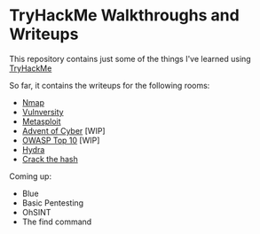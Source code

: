 # TryHackMe Walkthroughs and Writeups
This repository contains just some of the things I've learned using [TryHackMe](https://tryhackme.com/)

So far, it contains the writeups for the following rooms:
- [Nmap](https://github.com/pamhrituc/TryHackMe_Writeups/blob/master/Nmap.md)
- [Vulnversity](https://github.com/pamhrituc/TryHackMe_Writeups/blob/master/Vulnversity.md)
- [Metasploit](https://github.com/pamhrituc/TryHackMe_Writeups/blob/master/Metasploit.md)
- [Advent of Cyber](https://github.com/pamhrituc/TryHackMe_Writeups/blob/master/2019AdventOfCyber.md) [WIP]
- [OWASP Top 10](https://github.com/pamhrituc/TryHackMe_Writeups/blob/master/OWASP.md) [WIP]
- [Hydra](https://github.com/pamhrituc/TryHackMe_Writeups/blob/master/Hydra.md)
- [Crack the hash](https://github.com/pamhrituc/TryHackMe_Writeups/blob/master/CrackTheHash.md)

Coming up:
- Blue
- Basic Pentesting
- OhSINT
- The find command


